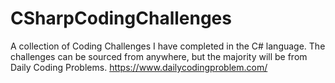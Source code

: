 # CSharpCodingChallenges
A collection of Coding Challenges I have completed in the C# language. The challenges can be sourced from anywhere, but the majority will be from Daily Coding Problems. https://www.dailycodingproblem.com/
